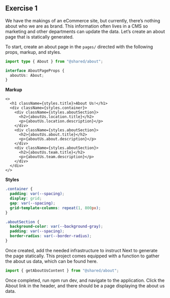 ## Exercise 1

We have the makings of an eCommerce site, but currently, there’s nothing about who we are as brand. This information often lives in a CMS so marketing and other departments can update the data. Let’s create an about page that is statically generated.

To start, create an about page in the `pages/` directed with the following props, markup, and styles.

```ts
import type { About } from "@shared/about";

interface AboutPageProps {
  aboutUs: About;
}
```

**Markup**

```tsx
<>
  <h1 className={styles.title}>About Us!</h1>
  <div className={styles.container}>
    <div className={styles.aboutSection}>
      <h2>{aboutUs.location.title}</h2>
      <p>{aboutUs.location.description}</p>
    </div>
    <div className={styles.aboutSection}>
      <h2>{aboutUs.about.title}</h2>
      <p>{aboutUs.about.description}</p>
    </div>
    <div className={styles.aboutSection}>
      <h2>{aboutUs.team.title}</h2>
      <p>{aboutUs.team.description}</p>
    </div>
  </div>
</>
```

**Styles**

```css
.container {
  padding: var(--spacing);
  display: grid;
  gap: var(--spacing);
  grid-template-columns: repeat(1, 800px);
}

.aboutSection {
  background-color: var(--background-gray);
  padding: var(--spacing);
  border-radius: var(--border-radius);
}
```

Once created, add the needed infrastructure to instruct Next to generate the page statically. This project comes equipped with a function to gather the about us data, which can be found here.

```ts
import { getAboutUsContent } from "@shared/about";
```

Once completed, run npm run dev, and navigate to the application. Click the About link in the header, and there should be a page displaying the about us data.
